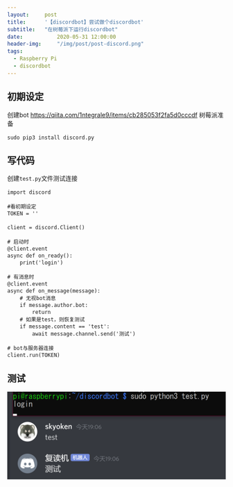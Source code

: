 ```yaml
---
layout: 	post
title: 		'【discordbot】尝试做个discordbot'
subtitle: 	"在树莓派下运行discordbot"
date:       	2020-05-31 12:00:00
header-img: 	"/img/post/post-discord.png"
tags:
  - Raspberry Pi
  - discordbot
---
```

## 初期设定
创建bot
https://qiita.com/1ntegrale9/items/cb285053f2fa5d0cccdf
树莓派准备
```
sudo pip3 install discord.py
```
## 写代码
创建`test.py`文件测试连接
```
import discord

#看初期设定
TOKEN = ''

client = discord.Client()

# 启动时
@client.event
async def on_ready():
    print('login')

# 有消息时
@client.event
async def on_message(message):
    # 无视bot消息
    if message.author.bot:
        return
    # 如果是test，则恢复测试
    if message.content == 'test':
        await message.channel.send('测试')

# bot与服务器连接
client.run(TOKEN)
```

## 测试

![](/img/post/in-post/post-discord-20053101.png)